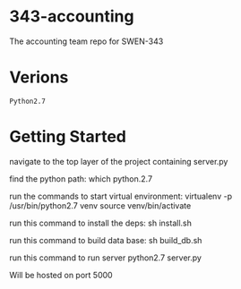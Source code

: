 # 343-accounting
The accounting team repo for SWEN-343

# Verions
    Python2.7

# Getting Started

navigate to the top layer of the project containing server.py

find the python path:
        which python.2.7

run the commands to start virtual environment:
        virtualenv -p /usr/bin/python2.7 venv 
        source venv/bin/activate

run this command to install the deps:
        sh install.sh

run this command to build data base:
        sh build_db.sh

run this command to run server
        python2.7 server.py

Will be hosted on port 5000 
